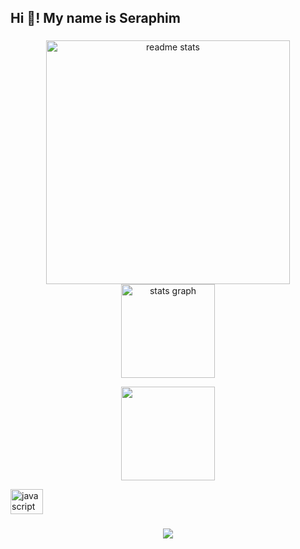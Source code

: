 <h2 align="left">Hi 👋! My name is Seraphim</h2>

###

<div align="center">
  <img width=390 src="https://github-readme-stats-salesp07.vercel.app/api?username=salesp07&count_private=true&show_icons=true&theme=gruvbox&rank_icon=github&border_radius=10" alt="readme stats" />
  <img src="https://github-readme-stats.vercel.app/api?username=Seraphim1050&show_icons=true&count_private=true&theme=gruvbox" height="150" alt="stats graph"  />
  
  
</div>

<p align="center">
  <img height="150px" src="https://lanyard-profile-readme.vercel.app/api/1058460773615153213" />
</p>


<div align="left">
  <img src="https://cdn.jsdelivr.net/gh/devicons/devicon/icons/javascript/javascript-original.svg" height="40" width="52" alt="javascript logo"  />
</div>

###

<div align="center">
  <img src="https://visitor-badge.laobi.icu/badge?page_id=Seraphim1050.Seraphim1050&left_color=dimgrey&right_color=cornflowerblue"  />
</div>

###
